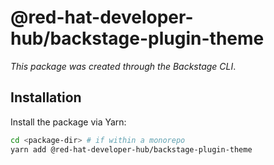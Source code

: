 # @red-hat-developer-hub/backstage-plugin-theme

_This package was created through the Backstage CLI_.

## Installation

Install the package via Yarn:

```sh
cd <package-dir> # if within a monorepo
yarn add @red-hat-developer-hub/backstage-plugin-theme
```

